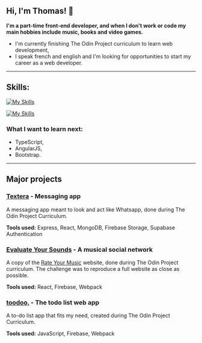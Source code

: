 ## Hi, I'm Thomas! :wave: 
**I'm a part-time front-end developer, and when I don't work or code my main hobbies include music, books and video games.**

- I'm currently finishing The Odin Project curriculum to learn web development,
- I speak french and english and I'm looking for opportunities to start my career as a web developer.

---

## Skills:
[![My Skills](https://skillicons.dev/icons?i=js,html,css,md)](https://skillicons.dev)

[![My Skills](https://skillicons.dev/icons?i=react,express,mongodb,webpack,firebase)](https://skillicons.dev)


### What I want to learn next:
- TypeScript,
- AngularJS,
- Bootstrap.


---


## Major projects

### [Textera](https://textera.netlify.app/) - Messaging app
A messaging app meant to look and act like Whatsapp, done during The Odin Project Curriculum.

**Tools used:**
Express, React, MongoDB, Firebase Storage, Supabase Authentication

### [Evaluate Your Sounds](https://rym-clone.web.app/) - A musical social network
A copy of the [Rate Your Music](https://rateyourmusic.com/) website, done during The Odin Project curriculum. The challenge was to reproduce a full website as close as possible.

**Tools used:**
React, Firebase, Webpack

### [toodoo.](https://toodoo-81e7d.web.app/) - The todo list web app
A to-do list app that fits my need, created during The Odin Project Curriculum. 

**Tools used:**
JavaScript, Firebase, Webpack
